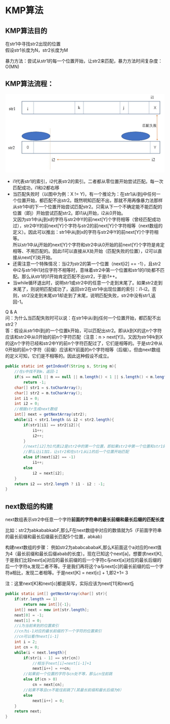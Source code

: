 # KMP算法
## KMP算法目的
在str1中寻找str2出现的位置  
假设str1长度为N，str2长度为M  


暴力方法：尝试从str1的每一个位置开始，让str2来匹配，暴力方法时间复杂度：O(MN)

## KMP算法流程：  

![](KMP.jpg)

* i1代表str1的索引，i2代表str2的索引。二者都从零位置开始尝试匹配。每一次匹配成功，i1和i2都右移
* 当匹配失败时（以图中为例：X != Y)，有一个推论为：在str1从i到j中任何一个位置开始，都匹配不出str2。既然明知匹配不出，那就不用再像暴力法那样从str1中i的下一个位置开始尝试匹配str2。只需从下一个不确定能不能匹配的位置（即j）开始尝试匹配str2。即i1从j开始，i2从0开始。  
又因为str1中从j到x的字符与str2中Y的前next[Y]个字符相等（曾经匹配成功过），str2中Y的前next[Y]个字符与str2的前next[Y]个字符相等（next数组的定义）。因此可以推出：str1中从j到x的字符与str2中Y的前next[Y]个字符相等。  
所以str1中从j开始的next[Y]个字符和str2中从0开始的前next[Y]个字符是肯定相等、不用匹配的。因此i1可以直接从X处开始（匹配失败的位置），i2可以直接从next[Y]处开始。
* 还需注意一个特殊情况：当i2为str2的第一个位置（next[i2] == -1），且str2中i2与str1中i1对应字符不相等时，意味着str2中第一个位置和str1的i1处都不匹配。那么从str1的i1开始肯定匹配不出str2，于是i1++。
* 当while循环退出时，说明str1或str2中的任意一个走到末尾了。如果str2走到末尾了，则说明匹配成功了，返回str2在str1中出现位置的索引：i1-i2。否则，str2没走到末尾str1却走到了末尾，说明匹配失败，str2中没有str1,返回-1。

Q & A  
问：为什么当匹配失败时可以说：在str1中从i到j任何一个位置开始，都匹配不出str2？  
答：假设从str1中i到j的一个位置k开始，可以匹配出str2。即从k到X的这n个字符应该和str2中从0开始的前n个字符匹配（注意：n > next[Y])。又因为str1中k到X的这n个字符已经和str2中Y的前n个字符匹配过了，它们是相等的。于是str2中从0开始的前n个字符（前缀）应该和Y前面的n个字符相等（后缀）。但由next数组的定义可知，它们是不相等的。因此这种假设不成立。

```java
public static int getIndexOf(String s, String m){
    //在s中找不到m，返回-1
    if(s == null || m == null || m.length() < 1 || s.length() < m.length())
        return -1;
    char[] str1 = s.toCharArray();
    char[] str2 = m.toCharArray();
    int i1 = 0;
    int i2 = 0;
    //根据str生成next数组
    int[] next = getNextArray(str2);
    while(i1 < str1.length && i2 < str2.length){
        if(str1[i1] == str2[i2]){
            i1++;
            i2++;
        }
        //next[i2]为1代表i2是str2中的第一个位置，即如果str2中第一个位置和str1的i1位置都不匹配
        //那么让i1加1，让str2和在str1从i1的后一个位置开始匹配
        else if(next[i2] == -1)
            i1++;
        else
            i2 = next[i2];
    }
    return i2 == str2.length ? i1 - i2 : -1;
}
```

## next数组的构建
next数组表示str2中任意一个字符**前面的字符串的最长前缀和最长后缀的匹配长度**

比如：str2为abkababkabF,那么F在next数组中对应的数值就为5（F前面字符串的最长前缀和最长后缀最长匹配5个位置，abkab）

构建next数组的步骤：
例如str2为ababcababaK,那么K前面这个a对应的next值为4（最长前缀和最长后缀abab的长度）。现在已知这个next[a]，想要求next[K],于是我们比较next[a]对应的最长前缀的后一个字符c与next[a]对应的最长后缀的后一个字符a,发现二者不等。于是我们再将这个a与next[c]的最长前缀的后一个字符a相比，发现二者相等。于是next[K] = next[c] + 1,即2+1= 3

注：这里next[K]和next[c]都是简写，实际应该为next[11]和next[5](即位置索引值)

```java
public static int[] getNextArray(char[] str){
    if(str.length == 1)
        return new int[]{-1};
    int[] next = new int[str.length];
    next[0] = -1;
    next[1] = 0;
    //i为当前来到的位置索引
    //cn为i-1对应的最长前缀的下一个字符的位置索引
    //cn可以看作next[i-1]
    int i = 2;
    int cn = 0;
    while(i < next.length){
        if(str[i - 1] == str[cn])
            //相当于next[i]=next[i-1]+1
            next[i++] = ++cn;
        //如果前一个位置的字符与cn处不等，那么cn往前跳
        else if(cn > 0)
            cn = next[cn];
        //如果不等且cn不能往前跳了(其最长前缀和最长后缀为0）
        else
            next[i++] = 0;
    }
    return next;
}
```